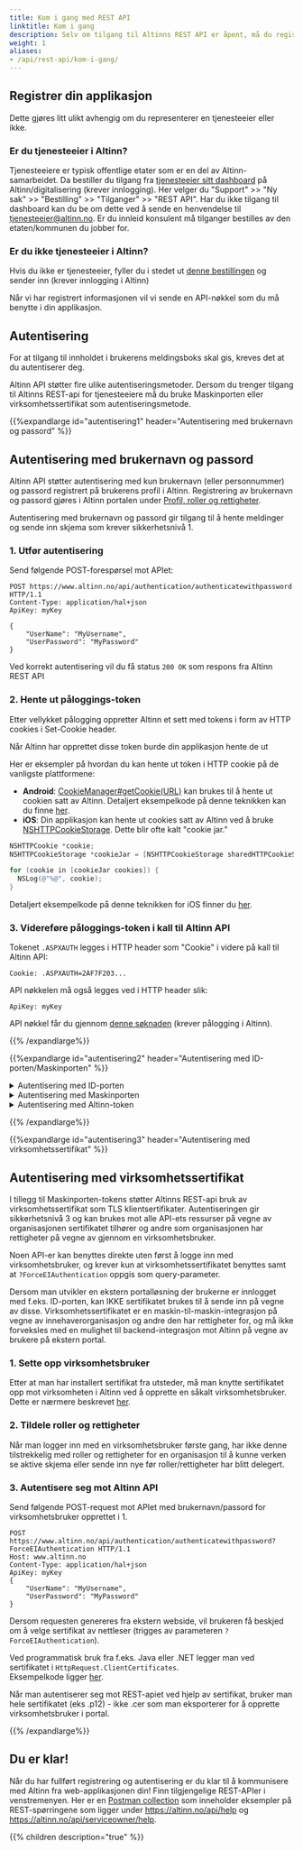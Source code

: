 ```yaml
---
title: Kom i gang med REST API
linktitle: Kom i gang
description: Selv om tilgang til Altinns REST API er åpent, må du registrere din applikasjon og autentisere deg. Dette for at vi skal kunne stoppe misbruk og feilbruk. 
weight: 1
aliases:
- /api/rest-api/kom-i-gang/
---
```


## Registrer din applikasjon

Dette gjøres litt ulikt avhengig om du representerer en tjenesteeier eller ikke.

### Er du tjenesteeier i Altinn?
Tjenesteeiere er typisk offentlige etater som er en del av Altinn-samarbeidet. Da bestiller du tilgang fra [tjenesteeier sitt dashboard](https://www.altinndigital.no/oversikt/) på Altinn/digitalisering (krever innlogging).
Her velger du "Support" >> "Ny sak" >> "Bestilling" >> "Tilganger" >> "REST API".
Har du ikke tilgang til dashboard kan du be om dette ved å sende en henvendelse til [tjenesteeier@altinn.no](tjenesteeier@altinn.no).
Er du innleid konsulent må tilganger bestilles av den etaten/kommunen du jobber for.

### Er du ikke tjenesteeier i Altinn?
Hvis du ikke er tjenesteeier, fyller du i stedet ut [denne bestillingen](https://digdir.apps.altinn.no/digdir/be-om-api-nokkel/) og sender inn (krever innlogging i Altinn)

Når vi har registrert informasjonen vil vi sende en API-nøkkel som du må benytte i din applikasjon.

## Autentisering

For at tilgang til innholdet i brukerens meldingsboks skal gis, kreves det at du autentiserer deg.

Altinn API støtter fire ulike autentiseringsmetoder.
Dersom du trenger tilgang til Altinns REST-api for tjenesteeiere må du bruke Maskinporten eller virksomhetssertifikat som autentiseringsmetode.

{{%expandlarge id="autentisering1" header="Autentisering med brukernavn og passord" %}}

## Autentisering med brukernavn og passord

Altinn API støtter autentisering med kun brukernavn (eller personnummer) og passord registrert på brukerens profil i Altinn.
Registrering av brukernavn og passord gjøres i Altinn portalen under [Profil, roller og rettigheter](https://www.altinn.no/ui/Profile/?section=3).

Autentisering med brukernavn og passord gir tilgang til å hente meldinger og sende inn skjema som krever sikkerhetsnivå 1.

### 1. Utfør autentisering

Send følgende POST-forespørsel mot APIet:

```HTTP
POST https://www.altinn.no/api/authentication/authenticatewithpassword HTTP/1.1
Content-Type: application/hal+json
ApiKey: myKey

{
    "UserName": "MyUsername",
    "UserPassword": "MyPassword"
}
```

Ved korrekt autentisering vil du få status `200 OK` som respons fra Altinn REST API

### 2. Hente ut påloggings-token

Etter vellykket pålogging oppretter Altinn et sett med tokens i form av HTTP cookies i Set-Cookie header. 

Når Altinn har opprettet disse token burde din applikasjon hente de ut

Her er eksempler på hvordan du kan hente ut token i HTTP cookie på de vanligste plattformene:

- **Android**: [CookieManager#getCookie(URL)](http://developer.android.com/reference/android/webkit/CookieManager.html#getCookie(java.lang.String))
 kan brukes til å hente ut cookien satt av Altinn. Detaljert eksempelkode på denne teknikken kan du finne
 [her](https://sites.google.com/site/oauthgoog/oauth-practices/mobile-apps-for-complex-login-systems/samplecode).
- **iOS**: Din applikasjon kan hente ut cookies satt av Altinn ved å bruke
 [NSHTTPCookieStorage](http://developer.apple.com/library/mac/#documentation/Cocoa/Reference/Foundation/Classes/NSHTTPCookieStorage_Class/Reference/Reference.html).
 Dette blir ofte kalt "cookie jar."

```objectivec
NSHTTPCookie *cookie;
NSHTTPCookieStorage *cookieJar = [NSHTTPCookieStorage sharedHTTPCookieStorage];

for (cookie in [cookieJar cookies]) {
  NSLog(@"%@", cookie);
}
```

Detaljert eksempelkode på denne teknikken for iOS finner du [her](https://sites.google.com/site/oauthgoog/oauth-practices/mobile-apps-for-complex-login-systems/samplecode).

### 3. Videreføre påloggings-token i kall til Altinn API

Tokenet `.ASPXAUTH` legges i HTTP header som "Cookie" i videre på kall til Altinn API:

```HTTP
Cookie: .ASPXAUTH=2AF7F203...
```

API nøkkelen må også legges ved i HTTP header slik:

```HTTP
ApiKey: myKey
```

API nøkkel får du gjennom [denne søknaden](https://digdir.apps.altinn.no/digdir/be-om-api-nokkel/) (krever pålogging i Altinn).


{{% /expandlarge%}}

{{%expandlarge id="autentisering2" header="Autentisering med ID-porten/Maskinporten" %}}
<details>
  <summary>Autentisering med ID-porten</summary>

## Autentisering med ID-porten

Altinn tilbyr OIDC/OAuth2-basert autentisering og autorisasjon for eksterne integrasjoner (f.eks. sluttbrukersystemer) via ID-porten for endepunkter som krever person-autentisering.
For å få tilgang til [samarbeidsportalen](https://samarbeid.difi.no/), hvor virksomheten din kan konfigurere klienter som brukes for å aksessere Altinns API-er, ta kontakt med servicedesk@digdir.no.

Altinn definerer en rekke scopes som kan brukes for å begrense tilgangen en gitt klient kan få.
Se [liste over scopes](scopes#sluttbruker-api) for mer informasjon om hvordan du kan provisjonere din klient.

*Altinn vil fortsette å støtte [legacy autentisering via ID-porten og cookies](idporten-legacy/) en tid fremover, men dette mønsteret 
anbefales ikke for nye integrasjoner.*

ID-porten støtter ulike flyter avhengig av implementasjon og hvordan klienten er konfigurert. Se [integrasjonsguiden](https://difi.github.io/felleslosninger/oidc_guide_idporten.html) 
for utfyllende informasjon om hvordan du integrerer med ID-porten. 

En typisk autorisasjonskode-flyt er som følger:

### 1. Send sluttbruker til autorisasjonsendepunkt

```
GET https://oidc-ver2.difi.no/idporten-oidc-provider/authorize?
  scope=altinn:instances.meta&
  acr_values=Level3&
  client_id=min_klient_id&
  redirect_uri=https://eksempel.no/response& 
  response_type=code
```

Merk at andre felter kan være påkrevd å oppgi avhengig av din implementasjon/klient. Se [integrasjonsguiden](https://difi.github.io/felleslosninger/oidc_guide_idporten.html) 
for mer informasjon.

### 2. Motta autorisasjonskode på oppgitt endepunkt

Etter bruker har autentisert seg (hvis ikke allerede innlogget), og har gitt tilgang din klient tilgang til scopet, blir han/hun videresendt til 
endepunktet oppgitt i `redirect_uri` med en autorisasjonskode, f.eks. `https://eksempel.no/response?code=1JzjKYcPh4M....FMT0=`.

Denne autorisasjonskode benyttes for å hente ut access_token fra ID-porten i neste steg.

### 3. Hent ut access_token

Avhengig av klient type vil prosessen har noen forskjeller (se [integrasjonsguiden for mer detaljer](https://difi.github.io/felleslosninger/oidc_guide_idporten.html#utstedelse-av-token-fra-token-endepunktet)), 
men i hovedsak handler det om å sende  autorisasjonskoden mottatt i forrige trinn til ID-portens token-endepunkt, som da vil utstede et access_token. Responsen her vil se ut 
noe ala dette:

```
{
    "access_token": "eyJraWQiOiJjWmswME1rbTVIQzRnN3Z0NmNwUDVGSFp...YIcXH0AaRpxffAx7vJj6xzuIJ4C0DxnPCfRRA",
    "token_type": "Bearer",
    "expires_in": 3599,
    "refresh_token": "qcCtId5...r0igT2nI",
    "scope": "altinn:instances.meta"
}
```

### 4. Hent ut informasjon fra Altinn

Tokenet mottatt i forrige trinn benyttes mot Altinns API sammen med API-nøkkel, f.eks.:

```
GET /api/my/messagebox HTTP/1.1
Host: https://tt02.altinn.no
Accept: application/hal+json
ApiKey: min-api-nøkkel
Authorization: Bearer eyJraWQiOiJjWmswME1rbTVIQzRnN3Z0NmNwUDVGSFp...YIcXH0AaRpxffAx7vJj6xzuIJ4C0DxnPCfRRA
```
som da returnerer data for brukeren tokenet representerer.

</details>

<details>
  <summary>Autentisering med Maskinporten</summary>

## Autentisering med Maskinporten

For API-er som krever autentisering av virksomhet støtter Altinn bruk av access tokens utstedt av Maskinporten.
Se [Maskinportens konsument-guide](https://samarbeid.difi.no/felleslosninger/maskinporten/ta-i-bruk-maskinporten/konsument-0) for mer 
informasjon om hvordan din organisasjon kan ta dette i bruk. Autentiseringen gir sikkerhetsnivå 3.

{{% notice warning  %}}
Maskinporten-autentisering kan foreløpig ikke benyttes sammen med virksomhetsbrukere, og det er derfor bare et fåtall av API-ene som kan benyttes med Maskinporten. Støtte for virksomhetsbrukere, som gir tilgang til alle sluttbruker-API-er (f.eks. uthenting av meldingsboks) kommer i Q3 2021
{{% /notice %}}

Altinn definerer en rekke scopes som kan brukes for å begrense tilgangen en gitt klient kan få.
Se [liste over scopes](scopes#tjenesteeier-api) for mer informasjon om hvordan du kan provisjonere din klient.

### 1. Hent token fra Maskinporten

Token hentes fra Maskinporten via et [JWT Bearer Grant](https://difi.github.io/felleslosninger/maskinporten_protocol_jwtgrant.html), som da signeres med eget virksomhetssertifikat. 

Eksempel på payload for bearer grant mot testmiljø (TT02) som forventer tokens fra VER2-miljøet av Maskinporten:

```json
{
  "aud": "https://ver2.maskinporten.no/",
  "resource": "https://tt02.altinn.no/",
  "scope": "altinn:serviceowner",
  "iss": "806e1e80-e3a7-4a73-980e-f92ba1c2bf86",
  "exp": 1592896775,
  "iat": 1592896655,
  "jti": "bebeb0da-fef3-4b67-a0fc-b08d0b68fddd"
}
```

Eksempel på payload for bearer grant mot prodmiljø:

```json
{
  "aud": "https://maskinporten.no/",
  "resource": "https://www.altinn.no/",
  "scope": "altinn:serviceowner",
  "iss": "806e1e80-e3a7-4a73-980e-f92ba1c2bf86",
  "exp": 1592896775,
  "iat": 1592896655,
  "jti": "bebeb0da-fef3-4b67-a0fc-b08d0b68fddd"
}
```

Du kan bruke verktøyet [MaskinportenTokenGenerator](https://github.com/Altinn/MaskinportenTokenGenerator)
for å teste generering av bearer grants og for å få ut access tokens fra Maskinporten.


### 2. Legg ved tokenet i requesten

Tokenet legges i `Authorization`-headeren i requesten av type `Bearer`. Eksempel:

```http
GET /api/serviceowner/reportees?subject=... HTTP/1.1
ApiKey: din-api-nøkkel-her
Authorization: Bearer eyJraWQiO...
Accept: application/hal+json
```

</details>

<details>
  <summary>Autentisering med Altinn-token</summary>

## Autentisering med Altinn-token

Altinn støtter token fra forskjellige eksterne ID-providere. For å redusere kompleksitet og øke ytelse har man i Altinn3 gjort det mulig for eksterne å veksle et token utstedt fra ID-porten eller maskinporten, og få tilbake et Altinn3-token. Dette tokenet kan så benyttes videre inn mot Altinn sine API-er. En detaljert dokumentasjonen for hvilke token som kan veksles [ligger her](https://docs.altinn.studio/teknologi/altinnstudio/architecture/capabilities/runtime/security/authentication/authentication-api/#exchange-api-for-tokens) 

En typisk flyt for å få vekslet inn et allerede utstedt token er som følger:

### 1. Veksling av ID-porten- eller Maskinporten-token til Altinn-token

Token utstedt fra enten ID-porten eller Maskinporten legges inn som `Authorization`-header en `Bearer`-prefix. Man gjør så en GET-request mot ønsket miljø og får tilbake et gyldig Altinn3-token dersom det opprinnelige tokenet er gyldig.

Request:
```http
GET /authentication/api/v1/exchange/{token-provider} HTTP/1.1
Authorization: Bearer eyJraWQiO...
Accept: application/hal+json
```

Response:
```
eyJhbGciOiJ...
```

Endepunkt for utveksling at token mot TT-miljø:
https://platform.tt02.altinn.no/authentication/api/v1/exchange/{token-provider}

Endepunkt for utveksling av token mot prod-miljø:
https://platform.altinn.no/authentication/api/v1/exchange/{token-provider}


Gyldige token-providers er:
- id-porten
- maskinporten
- altinnstudio

En utfyllende swagger-dokumentasjonen for dette endepunktet [finnes her](https://docs.altinn.studio/teknologi/altinnstudio/altinn-api/platform-api/swagger/authentication/#/Authentication/get_exchange__tokenProvider_)

### 2. Legg ved tokenet i Requesten
Det vekslede tokenet legges i `Authorization`-headeren i requesten av type `Bearer`. Eksempel:

```http
GET /api/serviceowner/reportees?subject=... HTTP/1.1
ApiKey: din-api-nøkkel-her
Authorization: Bearer eyJraWQiO...
Accept: application/hal+json
```

</details>


{{% /expandlarge%}}

{{%expandlarge id="autentisering3" header="Autentisering med virksomhetssertifikat" %}}
## Autentisering med virksomhetssertifikat

I tillegg til Maskinporten-tokens støtter Altinns REST-api bruk av virksomhetssertifikat som TLS klientsertifikater.
Autentiseringen gir sikkerhetsnivå 3 og kan brukes mot alle API-ets ressurser på vegne av organisasjonen sertifikatet tilhører
og andre som organisasjonen har rettigheter på vegne av gjennom en virksomhetsbruker.

Noen API-er kan benyttes direkte uten først å logge inn med virksomhetsbruker, og krever kun at virksomhetssertifikatet benyttes samt at `?ForceEIAuthentication` oppgis som query-parameter.

Dersom man utvikler en ekstern portalløsning der brukerne er innlogget med f.eks. ID-porten, kan IKKE sertifikatet brukes til å sende inn på vegne av disse. Virksomhetssertifikatet er en maskin-til-maskin-integrasjon på vegne av innehaverorganisasjon og andre den har rettigheter for, og må ikke forveksles med en mulighet til backend-integrasjon mot Altinn på vegne av brukere på ekstern portal.


### 1. Sette opp virksomhetsbruker

Etter at man har installert sertifikat fra utsteder, må man knytte sertifikatet opp mot virksomheten i Altinn ved å opprette en såkalt virksomhetsbruker. Dette er nærmere beskrevet [her](https://www.altinn.no/hjelp/innlogging/alternativ-innlogging-i-altinn/virksomhetssertifikat/).

### 2. Tildele roller og rettigheter

Når man logger inn med en virksomhetsbruker første gang, har ikke denne tilstrekkelig med roller og rettigheter for en organisasjon til
å kunne verken se aktive skjema eller sende inn nye før roller/rettigheter har blitt delegert.

### 3. Autentisere seg mot Altinn API

Send følgende POST-request mot APIet med brukernavn/passord for virksomhetsbruker opprettet i 1.

```HTTP
POST https://www.altinn.no/api/authentication/authenticatewithpassword?ForceEIAuthentication HTTP/1.1
Host: www.altinn.no
Content-Type: application/hal+json
ApiKey: myKey
{
    "UserName": "MyUsername",
    "UserPassword": "MyPassword"
}
```

Dersom requesten genereres fra ekstern webside, vil brukeren få beskjed om å velge sertifikat av nettleser (trigges av parameteren `?ForceEIAuthentication`).

Ved programmatisk bruk fra f.eks. Java eller .NET legger man ved sertifikatet i `HttpRequest.ClientCertificates`.  
Eksempelkode ligger [her](https://github.com/Altinn/ec-client-dotnet).

Når man autentiserer seg mot REST-apiet ved hjelp av sertifikat, bruker man hele sertifikatet (eks .p12) - ikke .cer som man eksporterer
for å opprette virksomhetsbruker i portal.

{{% /expandlarge%}}


## Du er klar! 

Når du har fullført registrering og autentisering er du klar til å kommunisere med Altinn fra web-applikasjonen din! Finn tilgjengelige REST-APIer i venstremenyen. 
Her er en [Postman collection](https://github.com/Altinn/postman-examples) som inneholder eksempler på REST-spørringene som ligger under https://altinn.no/api/help og https://altinn.no/api/serviceowner/help.


{{% children description="true" %}}
